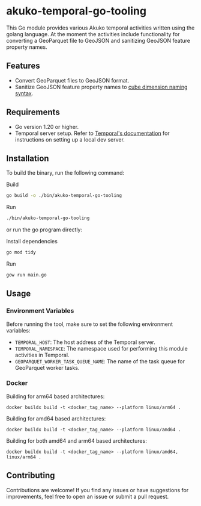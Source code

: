 # akuko-temporal-go-tooling

This Go module provides various Akuko temporal activities written using the golang language. At the moment the activities include functionality for converting a GeoParquet file to GeoJSON and sanitizing GeoJSON feature property names.

## Features

- Convert GeoParquet files to GeoJSON format.
- Sanitize GeoJSON feature property names to [cube dimension naming syntax](https://cube.dev/docs/product/data-modeling/syntax#naming).

## Requirements

- Go version 1.20 or higher.
- Temporal server setup. Refer to [Temporal's documentation](https://docs.temporal.io/dev-guide/go/project-setup#local-dev-server) for instructions on setting up a local dev server.

## Installation

To build the binary, run the following command:

Build

```bash
go build -o ./bin/akuko-temporal-go-tooling
```

Run

```bash
./bin/akuko-temporal-go-tooling
```
or run the go program directly:

Install dependencies
```bash
go mod tidy
```

Run

```bash
gow run main.go
```

## Usage

### Environment Variables

Before running the tool, make sure to set the following environment variables:

- `TEMPORAL_HOST`: The host address of the Temporal server.
- `TEMPORAL_NAMESPACE`: The namespace used for performing this module activities in Temporal.
- `GEOPARQUET_WORKER_TASK_QUEUE_NAME`: The name of the task queue for GeoParquet worker tasks.

### Docker

Building for arm64 based architectures:
```
docker buildx build -t <docker_tag_name> --platform linux/arm64 .
```

Building for amd64 based architectures:
```
docker buildx build -t <docker_tag_name> --platform linux/amd64 .
```

Building for both amd64 and arm64 based architectures:
```
docker buildx build -t <docker_tag_name> --platform linux/amd64, linux/arm64 .
```

## Contributing

Contributions are welcome! If you find any issues or have suggestions for improvements, feel free to open an issue or submit a pull request.
